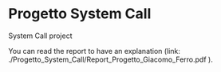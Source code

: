 # Progetto System Call

System Call project

You can read the report to have an explanation (link: ./Progetto_System_Call/Report_Progetto_Giacomo_Ferro.pdf ).


